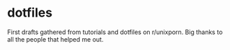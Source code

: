 # dotfiles
First drafts gathered from tutorials and dotfiles on r/unixporn. Big thanks to all the people that helped me out.
